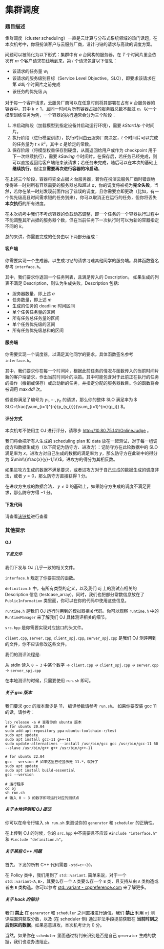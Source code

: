 # 集群调度

### 题目描述

集群调度（cluster scheduling）一直是云计算与分布式系统领域的热门话题，在本次机考中，你将扮演客户与云服务厂商，设计刁钻的请求与高效的调度方案。

问题可以被简化为以下形式：集群中有 $a$ 台同构的服务器，在 $T$ 个时间片里会依次有 $m$ 个客户请求在线地到来，第 $i$ 个请求包含以下信息：
- 该请求的任务量 $w_i$
- 该请求的服务级别目标（Service Level Objective，SLO），即要求该请求在第 $ddl_i$ 个时间片之前完成
- 该任务的优先级 $p_i$

对于每一个客户请求，云服务厂商可以在任意时刻将其部署在占有 $k$ 台服务器的容器中，其中 $k\ge 1$，且同一时间片所有容器占据的服务器总数不超过 $a$。以一个模型训练任务为例，一个容器的执行通常会分为三个阶段：
1. 冷启动阶段（加载模型到指定设备并启动运行环境），需要 $kStartUp$ 个时间片。
2. 执行阶段（进行模型训练），执行时间由云服务厂商决定，$t$ 个时间片可以完成的任务量为 $t\times k^c$，其中 $c$ 是给定的常数。
3. 保存阶段（将模型权重保存到硬盘，从而返回给用户或作为 checkpoint 用于下一次继续执行），需要 $kSaving$ 个时间片。在保存后，若任务已经完成，则可以直接返回给客户端结束该请求；若任务未完成，随后可以在本次的基础上**继续执行**，但注意**需要再次进行容器的冷启动**。

在上述三个阶段，容器将完全占据 $k$ 台服务器，若你在扮演云服务厂商时错误地使得某一时刻所有容器需要的服务器总和超过 $a$，你的调度将被视为**完全失败**。当然，若你在某一时刻发现前面作出了错误的调度，且你需要立即更改（比如，有一个优先级高且时间需求短的任务到来），你可以取消正在运行的任务，但你将丢失**本次执行**的所有进度。

在本次机考中我们不考虑容器的负载动态调整，即一个任务的一个容器执行过程中不能调整其所占据的服务器个数，但在当前任务下一次执行时可以为新的容器指定不同的 $k$。

总的来讲，你需要完成的任务由以下两部分组成：

#### 客户端

你需要实现一个生成器，以生成刁钻的请求刁难其他同学的服务端。具体函数签名参考 `interface.h`。

其中，我们要求你返回一个任务列表，且满足传入的 Description。 如果生成的列表不满足 Description，则认为生成失败。Description 包括:
- 服务器数量，即上述 $a$
- 任务数量，即上述 $m$
- 生成的任务的 deadline 时间区间
- 单个任务任务量的区间
- 所有任务总任务量的区间
- 单个任务优先级的区间
- 所有任务优先级总和的区间

#### 服务端

你需要实现一个调度器，以满足其他同学的要求。具体函数签名参考 `interface.h`。

其中，我们要求你在每一个时间片，根据此前任务的情况与函数传入的当前时间片新的客户端请求，作出当前时间片的决策。其中可能包含对于此前正在执行的任务的操作（撤销或保存）或启动新的任务，并指定分配的服务器数目。你的函数将会被调用 $\max ddl$ 次。

假设你满足了编号为 $y_1,\cdots,y_n$ 的请求，那么你的整体 SLO 满足率为 $ SLO=\frac{\sum_{i=1}^{n}{p_{y_i}}}{\sum_{i=1}^{m}{p_i}} $。

#### 评分方式

本次机考不使用主 OJ 进行评分，请移步 http://10.80.75.141/OnlineJudge 。

我们将会把所有人生成的 scheduling plan 和 data 放在一起测试，对于每一组调度方和数据生成方（以下简记为防守方、进攻方）：记防守方在此轮数据中的 SLO 满足率为 $x$，进攻方对自己生成的数据的满足率为 $y$，那么防守方在此轮中的得分为 $\min\\{\frac{x}{y}-1,1\\}$，进攻方的得分为其相反数。

如果进攻方生成的数据不满足要求，或者进攻方对于自己生成的数据生成的调度非法，或者 $y = 0$，那么防守方直接获得 $1$ 分。

在进攻方生成的数据合法， $y \ne 0$ 的基础上，如果防守方生成的调度不满足要求，那么防守方得 $-1$ 分。

#### 下发代码

请查看[该链接](https://jbox.sjtu.edu.cn/l/G1iAR2)进行查看

### 其他提示

#### OJ

##### 下发文件

我们下发与 OJ 几乎一致的相关文件。

`interface.h` 规定了你要实现的函数。

`definition.h` 中，有所有类型的定义，以及我们 oj 上的测试点相关的 Description 信息 (testcase_array)。同时，我们也把部分常数信息放在了 `PublicInformation` 类里面，你可以在你的代码中使用这些信息。

`runtime.h` 是我们 OJ 运行时用到的模拟器相关代码。你可以观察 `runtime.h` 中的 `RuntimeManager` 来了解我们 OJ 具体测评相关的细节。

`src.hpp` 是你需要实现对应接口的头文件。

`client.cpp`, `server.cpp`, `client_spj.cpp`, `server_spj.cpp` 是我们 OJ 测评用到的文件，你不应该修改这些文件。

我们的测评流程是:

从 stdin 读入 `0 ~ 3` 中某个数字 -> `client.cpp` -> `client_spj.cpp` -> `server.cpp` -> `server_spj.cpp`

在本地测评的时候，只需要使用 `run.sh` 即可。

##### 关于 gcc 版本

我们要求 gcc 的版本至少是 11， 编译参数请参考 `run.sh`。 如果你要安装 gcc 11 的话，请参考：

```shell
lsb_release -a # 查看你的 ubuntu 版本
# for ubuntu 20.04
sudo add-apt-repository ppa:ubuntu-toolchain-r/test
sudo apt update
sudo apt install gcc-11 g++-11
sudo update-alternatives --install /usr/bin/gcc gcc /usr/bin/gcc-11 60 --slave /usr/bin/g++ g++ /usr/bin/g++-11

# for ubuntu 22.04
gcc --version # 如果这里已经显示是 11.*，就好了
sudo apt update
sudo apt install build-essential
gcc --version

# 运行程序
cd oj
sh run.sh
# 输入 0 ~ 3 的数字即可运行对应的测试点
```

##### 关于本地评测和 OJ 提交

你可以在命令行输入 `sh run.sh` 来测试你的 `generator` 和 `scheduler` 的正确性。

在上传到 OJ 的时候，你的 `src.hpp` 中不需要且不应该 `#include "interface.h"` 和 `#include "definition.h"`。

##### 关于某些 C++ 问题

首先，下发的所有 C++ 代码需要 `-std=c++20`。

在 Policy 类中，我们用到了 `std::variant`. 简单来说，对于一个 `std::variant<A,B>`，其要么存一个 `A` 类要么存一个 `B` 类，且支持从由 `A` 类构造或者由 `B` 类构造。你可以参考 [std::variant - cppreference.com](https://en.cppreference.com/w/cpp/utility/variant) 来了解更多。

##### 关于 hack 的部分

我们 **禁止** 在 `generator` 和 `scheduler` 之间直接进行通信。我们 **禁止** 利用 `oj` 测评端漏洞获取分数，以及 (在 scheduler 侧) 通过非法手段提前获取在 **当前时刻之后到来的数据**。如果恶意进攻，本次机考计为 $0$ 分。

当然，如果你在 `scheduler` 里面通过特判来识别是否是自己 `generator` 生成的数据，我们也没办法阻止。




